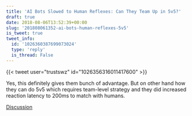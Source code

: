 ```yaml
---
title: 'AI Bots Slowed to Human Reflexes: Can They Team Up in 5v5?'
draft: true
date: 2018-08-06T13:52:39+00:00
slug: '201808061352-ai-bots-human-reflexes-5v5'
is_tweet: true
tweet_info:
  id: '1026360387699073024'
  type: 'reply'
  is_thread: False
---
```




{{< tweet user="trustswz" id="1026356316011417600" >}}

Yes, this definitely gives them bunch of advantage. But on other hand how they can do 5v5 which requires team-level strategy and they did increased reaction latency to 200ms to match with humans.

[Discussion](https://x.com/sytelus/status/1026360387699073024)

